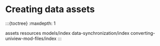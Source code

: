 
# Creating data assets

:::{toctree}
:maxdepth: 1

assets
resources
models/index
data-synchronization/index
converting-uniview-mod-files/index
:::
